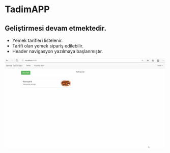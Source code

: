 # TadimAPP

## <b> Geliştirmesi devam etmektedir. </b>
- Yemek tarifleri listelenir.
- Tarifi olan yemek sipariş edilebilir.
- Header navigasyon yazılmaya başlanmıştır.

![Ana Ekran-TASLAK](https://github.com/NisanurBulut/TadimAPP/blob/master/src/assets/Trailer/anaEkran.gif)
